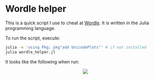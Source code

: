 # Wordle helper

This is a quick script I use to cheat at [Wordle](https://www.powerlanguage.co.uk/wordle/).
It is written in the Julia programming language.

To run the script, execute:

```bash
julia -e 'using Pkg; pkg"add UnicodePlots"' # if not installed
julia wordle_helper.jl
```

It looks like the following when run:

<p align="center"><img src="https://i.imgur.com/ZH2TOFa.png"></p>

